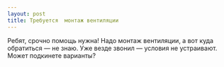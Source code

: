```yaml
---
layout: post 
title: Требуется  монтаж вентиляции 
--- 
```

Ребят, срочно помощь нужна! Надо  монтаж вентиляции, а вот куда обратиться — не знаю. Уже везде звонил — условия не устраивают. Может подкинете варианты?
